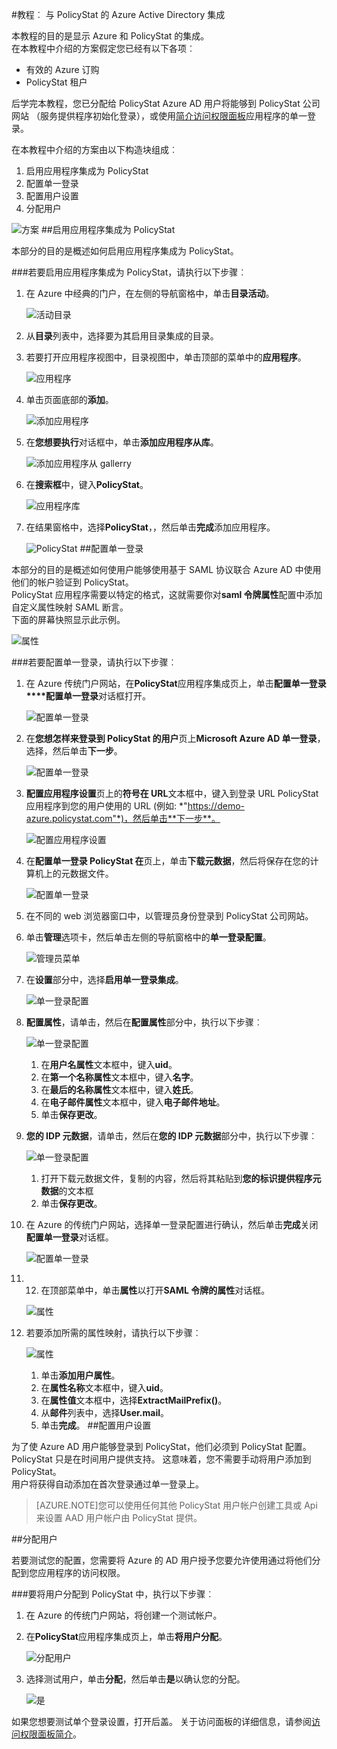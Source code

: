 <properties 
    pageTitle="教程︰ Azure Active Directory 集成与 PolicyStat |Microsoft Azure" 
    description="了解如何使用 PolicyStat Azure Active Directory 以启用单一登录、 自动化资源调配，以及更多 ！" 
    services="active-directory" 
    authors="jeevansd"  
    documentationCenter="na" 
    manager="femila"/>
<tags 
    ms.service="active-directory" 
    ms.devlang="na" 
    ms.topic="article" 
    ms.tgt_pltfrm="na" 
    ms.workload="identity" 
    ms.date="09/26/2016" 
    ms.author="jeedes" />

#<a name="tutorial-azure-active-directory-integration-with-policystat"></a>教程︰ 与 PolicyStat 的 Azure Active Directory 集成
  
本教程的目的是显示 Azure 和 PolicyStat 的集成。  
在本教程中介绍的方案假定您已经有以下各项︰

-   有效的 Azure 订购
-   PolicyStat 租户
  
后学完本教程，您已分配给 PolicyStat Azure AD 用户将能够到 PolicyStat 公司网站 （服务提供程序初始化登录），或使用[简介访问权限面板](active-directory-saas-access-panel-introduction.md)应用程序的单一登录。
  
在本教程中介绍的方案由以下构造块组成︰

1.  启用应用程序集成为 PolicyStat
2.  配置单一登录
3.  配置用户设置
4.  分配用户

![方案](./media/active-directory-saas-policystat-tutorial/IC808662.png "方案")
##<a name="enabling-the-application-integration-for-policystat"></a>启用应用程序集成为 PolicyStat
  
本部分的目的是概述如何启用应用程序集成为 PolicyStat。

###<a name="to-enable-the-application-integration-for-policystat-perform-the-following-steps"></a>若要启用应用程序集成为 PolicyStat，请执行以下步骤︰

1.  在 Azure 中经典的门户，在左侧的导航窗格中，单击**目录活动**。

    ![活动目录](./media/active-directory-saas-policystat-tutorial/IC700993.png "活动目录")

2.  从**目录**列表中，选择要为其启用目录集成的目录。

3.  若要打开应用程序视图中，目录视图中，单击顶部的菜单中的**应用程序**。

    ![应用程序](./media/active-directory-saas-policystat-tutorial/IC700994.png "应用程序")

4.  单击页面底部的**添加**。

    ![添加应用程序](./media/active-directory-saas-policystat-tutorial/IC749321.png "添加应用程序")

5.  在**您想要执行**对话框中，单击**添加应用程序从库**。

    ![添加应用程序从 gallerry](./media/active-directory-saas-policystat-tutorial/IC749322.png "添加应用程序从 gallerry")

6.  在**搜索框**中，键入**PolicyStat**。

    ![应用程序库](./media/active-directory-saas-policystat-tutorial/IC808627.png "应用程序库")

7.  在结果窗格中，选择**PolicyStat**，，然后单击**完成**添加应用程序。

    ![PolicyStat](./media/active-directory-saas-policystat-tutorial/IC810430.png "PolicyStat")
##<a name="configuring-single-sign-on"></a>配置单一登录
  
本部分的目的是概述如何使用户能够使用基于 SAML 协议联合 Azure AD 中使用他们的帐户验证到 PolicyStat。  
PolicyStat 应用程序需要以特定的格式，这就需要你对**saml 令牌属性**配置中添加自定义属性映射 SAML 断言。  
下面的屏幕快照显示此示例。

![属性](./media/active-directory-saas-policystat-tutorial/IC808628.png "属性")

###<a name="to-configure-single-sign-on-perform-the-following-steps"></a>若要配置单一登录，请执行以下步骤︰

1.  在 Azure 传统门户网站，在**PolicyStat**应用程序集成页上，单击**配置单一登录****配置单一登录**对话框打开。

    ![配置单一登录](./media/active-directory-saas-policystat-tutorial/IC808629.png "配置单一登录")

2.  在**您想怎样来登录到 PolicyStat 的用户**页上**Microsoft Azure AD 单一登录**，选择，然后单击**下一步**。

    ![配置单一登录](./media/active-directory-saas-policystat-tutorial/IC808630.png "配置单一登录")

3.  **配置应用程序设置**页上的**符号在 URL**文本框中，键入到登录 URL PolicyStat 应用程序到您的用户使用的 URL (例如: *"https://demo-azure.policystat.com"*)，然后单击**下一步**。

    ![配置应用程序设置](./media/active-directory-saas-policystat-tutorial/IC808631.png "配置应用程序设置")

4.  在**配置单一登录 PolicyStat 在**页上，单击**下载元数据**，然后将保存在您的计算机上的元数据文件。

    ![配置单一登录](./media/active-directory-saas-policystat-tutorial/IC808632.png "配置单一登录")

5.  在不同的 web 浏览器窗口中，以管理员身份登录到 PolicyStat 公司网站。

6.  单击**管理**选项卡，然后单击左侧的导航窗格中的**单一登录配置**。

    ![管理员菜单](./media/active-directory-saas-policystat-tutorial/IC808633.png "管理员菜单")

7.  在**设置**部分中，选择**启用单一登录集成**。

    ![单一登录配置](./media/active-directory-saas-policystat-tutorial/IC808634.png "单一登录配置")

8.  **配置属性**，请单击，然后在**配置属性**部分中，执行以下步骤︰

    ![单一登录配置](./media/active-directory-saas-policystat-tutorial/IC808635.png "单一登录配置")

    1.  在**用户名属性**文本框中，键入**uid**。
    2.  在**第一个名称属性**文本框中，键入**名字**。
    3.  在**最后的名称属性**文本框中，键入**姓氏**。
    4.  在**电子邮件属性**文本框中，键入**电子邮件地址**。
    5.  单击**保存更改**。

9.  **您的 IDP 元数据**，请单击，然后在**您的 IDP 元数据**部分中，执行以下步骤︰

    ![单一登录配置](./media/active-directory-saas-policystat-tutorial/IC808635.png "单一登录配置")

    1.  打开下载元数据文件，复制的内容，然后将其粘贴到**您的标识提供程序元数据**的文本框
    2.  单击**保存更改**。

10. 在 Azure 的传统门户网站，选择单一登录配置进行确认，然后单击**完成**关闭**配置单一登录**对话框。

    ![配置单一登录](./media/active-directory-saas-policystat-tutorial/IC771723.png "配置单一登录")

11. 12. 在顶部菜单中，单击**属性**以打开**SAML 令牌的属性**对话框。

    ![属性](./media/active-directory-saas-policystat-tutorial/IC795920.png "属性")

13. 若要添加所需的属性映射，请执行以下步骤︰

    ![属性](./media/active-directory-saas-policystat-tutorial/IC804823.png "属性")

    1.  单击**添加用户属性**。
    2.  在**属性名称**文本框中，键入**uid**。
    3.  在**属性值**文本框中，选择**ExtractMailPrefix()**。
    4.  从**邮件**列表中，选择**User.mail**。
    5.  单击**完成**。
##<a name="configuring-user-provisioning"></a>配置用户设置
  
为了使 Azure AD 用户能够登录到 PolicyStat，他们必须到 PolicyStat 配置。  
PolicyStat 只是在时间用户提供支持。 这意味着，您不需要手动将用户添加到 PolicyStat。  
用户将获得自动添加在首次登录通过单一登录上。

>[AZURE.NOTE]您可以使用任何其他 PolicyStat 用户帐户创建工具或 Api 来设置 AAD 用户帐户由 PolicyStat 提供。

##<a name="assigning-users"></a>分配用户
  
若要测试您的配置，您需要将 Azure 的 AD 用户授予您要允许使用通过将他们分配到您应用程序的访问权限。

###<a name="to-assign-users-to-policystat-perform-the-following-steps"></a>要将用户分配到 PolicyStat 中，执行以下步骤︰

1.  在 Azure 的传统门户网站，将创建一个测试帐户。

2.  在**PolicyStat**应用程序集成页上，单击**将用户分配**。

    ![分配用户](./media/active-directory-saas-policystat-tutorial/IC808636.png "分配用户")

3.  选择测试用户，单击**分配**，然后单击**是**以确认您的分配。

    ![是](./media/active-directory-saas-policystat-tutorial/IC767830.png "是")
  
如果您想要测试单个登录设置，打开后盖。 关于访问面板的详细信息，请参阅[访问权限面板简介](active-directory-saas-access-panel-introduction.md)。